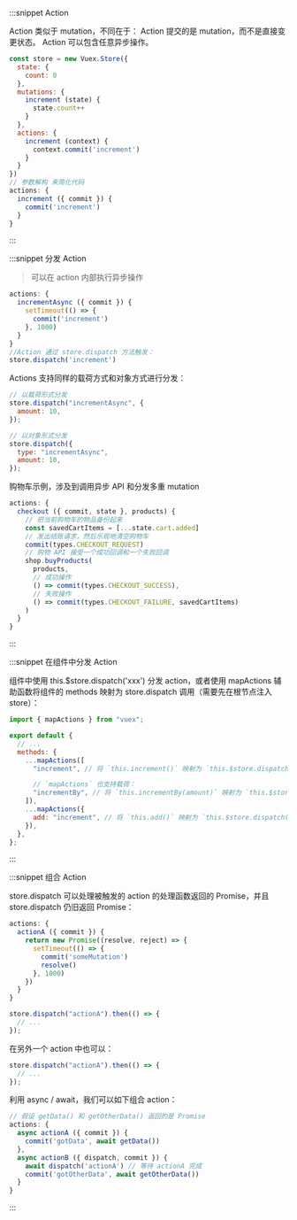 :::snippet Action

Action 类似于 mutation，不同在于：
Action 提交的是 mutation，而不是直接变更状态。
Action 可以包含任意异步操作。

```javascript
const store = new Vuex.Store({
  state: {
    count: 0
  },
  mutations: {
    increment (state) {
      state.count++
    }
  },
  actions: {
    increment (context) {
      context.commit('increment')
    }
  }
})
// 参数解构 来简化代码
actions: {
  increment ({ commit }) {
    commit('increment')
  }
}
```

:::

:::snippet 分发 Action

> 可以在 action 内部执行异步操作

```javascript
actions: {
  incrementAsync ({ commit }) {
    setTimeout(() => {
      commit('increment')
    }, 1000)
  }
}
//Action 通过 store.dispatch 方法触发：
store.dispatch('increment')
```

Actions 支持同样的载荷方式和对象方式进行分发：

```javascript
// 以载荷形式分发
store.dispatch("incrementAsync", {
  amount: 10,
});

// 以对象形式分发
store.dispatch({
  type: "incrementAsync",
  amount: 10,
});
```

购物车示例，涉及到调用异步 API 和分发多重 mutation

```javascript
actions: {
  checkout ({ commit, state }, products) {
    // 把当前购物车的物品备份起来
    const savedCartItems = [...state.cart.added]
    // 发出结账请求，然后乐观地清空购物车
    commit(types.CHECKOUT_REQUEST)
    // 购物 API 接受一个成功回调和一个失败回调
    shop.buyProducts(
      products,
      // 成功操作
      () => commit(types.CHECKOUT_SUCCESS),
      // 失败操作
      () => commit(types.CHECKOUT_FAILURE, savedCartItems)
    )
  }
}
```

:::

:::snippet 在组件中分发 Action

组件中使用 this.\$store.dispatch('xxx') 分发 action，或者使用 mapActions 辅助函数将组件的 methods 映射为 store.dispatch 调用（需要先在根节点注入 store）：

```javascript
import { mapActions } from "vuex";

export default {
  // ...
  methods: {
    ...mapActions([
      "increment", // 将 `this.increment()` 映射为 `this.$store.dispatch('increment')`

      // `mapActions` 也支持载荷：
      "incrementBy", // 将 `this.incrementBy(amount)` 映射为 `this.$store.dispatch('incrementBy', amount)`
    ]),
    ...mapActions({
      add: "increment", // 将 `this.add()` 映射为 `this.$store.dispatch('increment')`
    }),
  },
};
```

:::

:::snippet 组合 Action

store.dispatch 可以处理被触发的 action 的处理函数返回的 Promise，并且 store.dispatch 仍旧返回 Promise：

```javascript
actions: {
  actionA ({ commit }) {
    return new Promise((resolve, reject) => {
      setTimeout(() => {
        commit('someMutation')
        resolve()
      }, 1000)
    })
  }
}
```

```javascript
store.dispatch("actionA").then(() => {
  // ...
});
```

在另外一个 action 中也可以：

```javascript
store.dispatch("actionA").then(() => {
  // ...
});
```

利用 async / await，我们可以如下组合 action：

```javascript
// 假设 getData() 和 getOtherData() 返回的是 Promise
actions: {
  async actionA ({ commit }) {
    commit('gotData', await getData())
  },
  async actionB ({ dispatch, commit }) {
    await dispatch('actionA') // 等待 actionA 完成
    commit('gotOtherData', await getOtherData())
  }
}
```

:::
